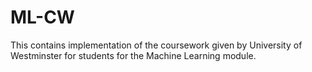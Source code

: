 # ML-CW
This contains implementation of the coursework given by University of Westminster for students for the Machine Learning module.
